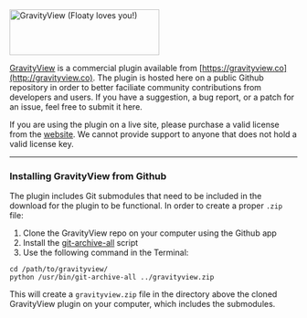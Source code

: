 <img src="https://gravityview.co/wp-content/themes/gravityview/images/GravityView-262x80@2x.png" width="262" height="80" alt="GravityView (Floaty loves you!)" />

[GravityView](https://gravityview.co/?utm_source=github&utm_medium=readme&utm_campaign=readme) is a commercial plugin available from [https://gravityview.co](http://gravityview.co). The plugin is hosted here on a public Github repository in order to better faciliate community contributions from developers and users. If you have a suggestion, a bug report, or a patch for an issue, feel free to submit it here. 

If you are using the plugin on a live site, please purchase a valid license from the [website](https://gravityview.co/?utm_source=github&utm_medium=readme&utm_campaign=readme). We cannot provide support to anyone that does not hold a valid license key.

----------

### Installing GravityView from Github

The plugin includes Git submodules that need to be included in the download for the plugin to be functional. In order to create a proper `.zip` file:

1. Clone the GravityView repo on your computer using the Github app
2. Install the [git-archive-all](https://github.com/Kentzo/git-archive-all) script
3. Use the following command in the Terminal:

```
cd /path/to/gravityview/
python /usr/bin/git-archive-all ../gravityview.zip
```

This will create a `gravityview.zip` file in the directory above the cloned GravityView plugin on your computer, which includes the submodules.
